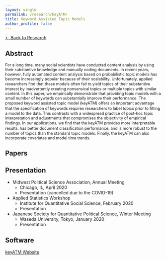 ```yaml
---
layout: single
permalink: /research/keyATM/
title: Keyword Assisted Topic Models
author_profile: false
---
```

[← Back to Research](/research/)

## Abstract
<span style="font-size: 0.9em">
For a long time, many social scientists have conducted content analysis by using their substantive knowledge and manually coding documents. In recent years, however, fully automated content analysis based on probabilistic topic models has become increasingly popular because of their scalability. Unfortunately, applied researchers ﬁnd that these models often fail to yield topics of their substantive interest by inadvertently creating nonsensical topics or multiple topics with similar content. In this paper, we empirically demonstrate that providing topic models with a small number of keywords can substantially improve their performance. The proposed keyword assisted topic model (keyATM) oﬀers an important advantage that the speciﬁcation of keywords requires researchers to label topics prior to ﬁtting a model to the data. This contrasts with a widespread practice of post-hoc topic interpretation and adjustments that compromises the objectivity of empirical ﬁndings. In our applications, we ﬁnd that the keyATM provides more interpretable results, has better document classiﬁcation performance, and is more robust to the number of topics than the standard topic models. Finally, the keyATM can also incorporate covariates and model time trends.
</span>

## Papers

## Presentation
* Midwest Political Science Association, Annual Meeting
  * Chicago, IL, April 2020
  * Presentation (cancelled due to the COVID-19)
* Applied Statistics Workshop
	* Institute for Quantitative Social Science, February 2020
	* Presentation
* Japanese Society for Quantitative Political Science, Winter Meeting
	* Waseda University, Tokyo, January 2020 
	* Presentation

## Software
[keyATM Website](https://keyatm.github.io/keyATM/)
